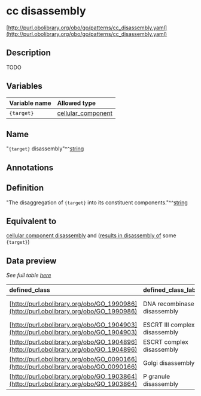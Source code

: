 # cc disassembly

[http://purl.obolibrary.org/obo/go/patterns/cc_disassembly.yaml](http://purl.obolibrary.org/obo/go/patterns/cc_disassembly.yaml)

## Description

TODO




## Variables

| Variable name | Allowed type |
|:--------------|:-------------|
| `{target}` | [cellular_component](http://purl.obolibrary.org/obo/GO_0005575) |

## Name

"`{target}` disassembly"^^[string](http://www.w3.org/2001/XMLSchema#string)

## Annotations



## Definition

"The disaggregation of `{target}` into its constituent components."^^[string](http://www.w3.org/2001/XMLSchema#string)

## Equivalent to

[cellular component disassembly](http://purl.obolibrary.org/obo/GO_0022411)  and ([results in disassembly of](http://purl.obolibrary.org/obo/RO_0002590) some `{target}`)







## Data preview

*See full table [here](https://github.com/geneontology/go-ontology/tree/master/src/design_patterns/cc_disassembly.tsv)*

| defined_class | defined_class_label | target | target_label |
|:--|:--|:--|:--|
| [http://purl.obolibrary.org/obo/GO_1990986](http://purl.obolibrary.org/obo/GO_1990986) | DNA recombinase disassembly | [http://purl.obolibrary.org/obo/GO_0097519](http://purl.obolibrary.org/obo/GO_0097519) | DNA recombinase complex |
| [http://purl.obolibrary.org/obo/GO_1904903](http://purl.obolibrary.org/obo/GO_1904903) | ESCRT III complex disassembly | [http://purl.obolibrary.org/obo/GO_0000815](http://purl.obolibrary.org/obo/GO_0000815) | ESCRT III complex |
| [http://purl.obolibrary.org/obo/GO_1904896](http://purl.obolibrary.org/obo/GO_1904896) | ESCRT complex disassembly | [http://purl.obolibrary.org/obo/GO_0036452](http://purl.obolibrary.org/obo/GO_0036452) | ESCRT complex |
| [http://purl.obolibrary.org/obo/GO_0090166](http://purl.obolibrary.org/obo/GO_0090166) | Golgi disassembly | [http://purl.obolibrary.org/obo/GO_0005794](http://purl.obolibrary.org/obo/GO_0005794) | Golgi apparatus |
| [http://purl.obolibrary.org/obo/GO_1903864](http://purl.obolibrary.org/obo/GO_1903864) | P granule disassembly | [http://purl.obolibrary.org/obo/GO_0043186](http://purl.obolibrary.org/obo/GO_0043186) | P granule |

